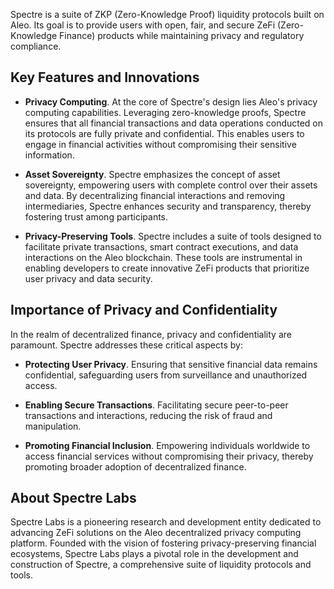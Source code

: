 Spectre is a suite of ZKP (Zero-Knowledge Proof) liquidity protocols built on Aleo. Its goal is to provide users with open, fair, and secure ZeFi (Zero-Knowledge Finance) products while maintaining privacy and regulatory compliance.

## Key Features and Innovations

- **Privacy Computing**. At the core of Spectre's design lies Aleo's privacy computing capabilities. Leveraging zero-knowledge proofs, Spectre ensures that all financial transactions and data operations conducted on its protocols are fully private and confidential. This enables users to engage in financial activities without compromising their sensitive information.

- **Asset Sovereignty**. Spectre emphasizes the concept of asset sovereignty, empowering users with complete control over their assets and data. By decentralizing financial interactions and removing intermediaries, Spectre enhances security and transparency, thereby fostering trust among participants.

- **Privacy-Preserving Tools**. Spectre includes a suite of tools designed to facilitate private transactions, smart contract executions, and data interactions on the Aleo blockchain. These tools are instrumental in enabling developers to create innovative ZeFi products that prioritize user privacy and data security.

## Importance of Privacy and Confidentiality

In the realm of decentralized finance, privacy and confidentiality are paramount. Spectre addresses these critical aspects by:

- **Protecting User Privacy**. Ensuring that sensitive financial data remains confidential, safeguarding users from surveillance and unauthorized access.

- **Enabling Secure Transactions**. Facilitating secure peer-to-peer transactions and interactions, reducing the risk of fraud and manipulation.

- **Promoting Financial Inclusion**. Empowering individuals worldwide to access financial services without compromising their privacy, thereby promoting broader adoption of decentralized finance.

## About Spectre Labs

Spectre Labs is a pioneering research and development entity dedicated to advancing ZeFi solutions on the Aleo decentralized privacy computing platform. Founded with the vision of fostering privacy-preserving financial ecosystems, Spectre Labs plays a pivotal role in the development and construction of Spectre, a comprehensive suite of liquidity protocols and tools.
